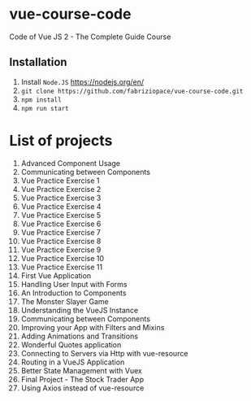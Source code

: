 # vue-course-code
Code of Vue JS 2 - The Complete Guide Course

## Installation
1. Install `Node.JS` https://nodejs.org/en/
2. `git clone https://github.com/fabriziopace/vue-course-code.git`
3. `npm install`
4. `npm run start`

# List of projects
1. Advanced Component Usage
2. Communicating between Components
3. Vue Practice Exercise 1
4. Vue Practice Exercise 2
5. Vue Practice Exercise 3
6. Vue Practice Exercise 4
7. Vue Practice Exercise 5
8. Vue Practice Exercise 6
9. Vue Practice Exercise 7
10. Vue Practice Exercise 8
11. Vue Practice Exercise 9
12. Vue Practice Exercise 10
13. Vue Practice Exercise 11
14. First Vue Application
15. Handling User Input with Forms
16. An Introduction to Components
17. The Monster Slayer Game
18. Understanding the VueJS Instance
19. Communicating between Components
20. Improving your App with Filters and Mixins
21. Adding Animations and Transitions
22. Wonderful Quotes application
23. Connecting to Servers via Http with vue-resource
24. Routing in a VueJS Application
25. Better State Management with Vuex
26. Final Project - The Stock Trader App
27. Using Axios instead of vue-resource